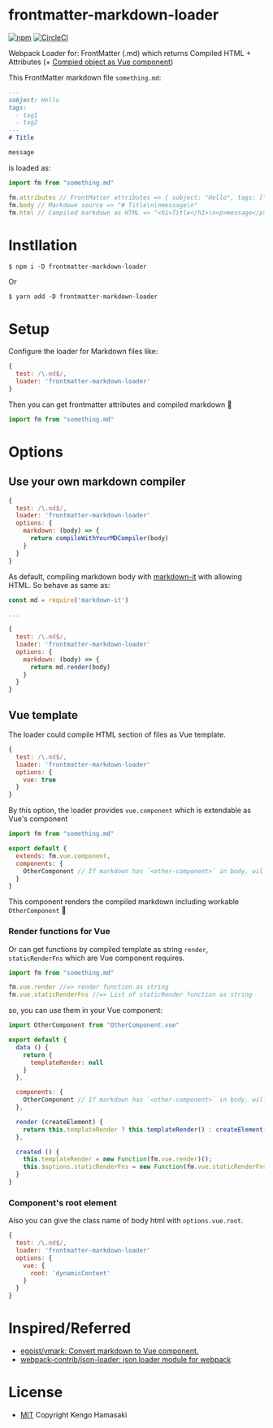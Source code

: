 # frontmatter-markdown-loader

[![npm](https://img.shields.io/npm/v/frontmatter-markdown-loader.svg?style=for-the-badge)](https://www.npmjs.com/package/frontmatter-markdown-loader)
[![CircleCI](https://img.shields.io/circleci/project/github/hmsk/frontmatter-markdown-loader.svg?style=for-the-badge)](https://circleci.com/gh/hmsk/frontmatter-markdown-loader/tree/master)


Webpack Loader for: FrontMatter (.md) which returns Compiled HTML + Attributes (+ [Compied object as Vue component](https://github.com/hmsk/frontmatter-markdown-loader-vue-sample))

This FrontMatter markdown file `something.md`:

```md
---
subject: Hello
tags:
  - tag1
  - tag2
---
# Title

message
```

is loaded as:

```js
import fm from "something.md"

fm.attributes // FrontMatter attributes => { subject: "Hello", tags: ["tag1", "tag2"] }
fm.body // Markdown source => "# Title\n\nmessage\n"
fm.html // Compiled markdown as HTML => "<h1>Title</h1>\n<p>message</p>\n"
```

# Instllation

```
$ npm i -D frontmatter-markdown-loader
```

Or

```
$ yarn add -D frontmatter-markdown-loader
```

# Setup

Configure the loader for Markdown files like:

```js
{
  test: /\.md$/,
  loader: 'frontmatter-markdown-loader'
}
```

Then you can get frontmatter attributes and compiled markdown 🎉

```js
import fm from "something.md"
```

# Options

## Use your own markdown compiler

```js
{
  test: /\.md$/,
  loader: 'frontmatter-markdown-loader'
  options: {
    markdown: (body) => {
      return compileWithYourMDCompiler(body)
    }
  }
}
```

As default, compiling markdown body with [markdown-it](https://www.npmjs.com/package/markdown-it) with allowing HTML. So behave as same as:

```js
const md = require('markdown-it')

...

{
  test: /\.md$/,
  loader: 'frontmatter-markdown-loader'
  options: {
    markdown: (body) => {
      return md.render(body)
    }
  }
}
```

## Vue template

The loader could compile HTML section of files as Vue template.

```js
{
  test: /\.md$/,
  loader: 'frontmatter-markdown-loader'
  options: {
    vue: true
  }
}
```

By this option, the loader provides `vue.component` which is extendable as Vue's component

```js
import fm from "something.md"

export default {
  extends: fm.vue.component,
  components: {
    OtherComponent // If markdown has `<other-component>` in body, will work :)
  }
}
```

This component renders the compiled markdown including workable `OtherComponent` 🎉

### Render functions for Vue

Or can get functions by compiled template as string `render`, `staticRenderFns` which are Vue component requires.

```js
import fm from "something.md"

fm.vue.render //=> render function as string
fm.vue.staticRenderFns //=> List of staticRender function as string
```

so, you can use them in your Vue component:

```js
import OtherComponent from "OtherComponent.vue"

export default {
  data () {
    return {
      templateRender: null
    }
  },

  components: {
    OtherComponent // If markdown has `<other-component>` in body, will work :)
  },

  render (createElement) {
    return this.templateRender ? this.templateRender() : createElement("div", "Rendering");
  },

  created () {
    this.templateRender = new Function(fm.vue.render)();
    this.$options.staticRenderFns = new Function(fm.vue.staticRenderFns)();
  }
}
```

### Component's root element

Also you can give the class name of body html with `options.vue.root`.

```js
{
  test: /\.md$/,
  loader: 'frontmatter-markdown-loader'
  options: {
    vue: {
      root: 'dynamicContent'
    }
  }
}
```

# Inspired/Referred

- [egoist/vmark: Convert markdown to Vue component.](https://github.com/egoist/vmark)
- [webpack-contrib/json-loader: json loader module for webpack](https://github.com/webpack-contrib/json-loader)

# License

- [MIT](LICENSE) Copyright Kengo Hamasaki
